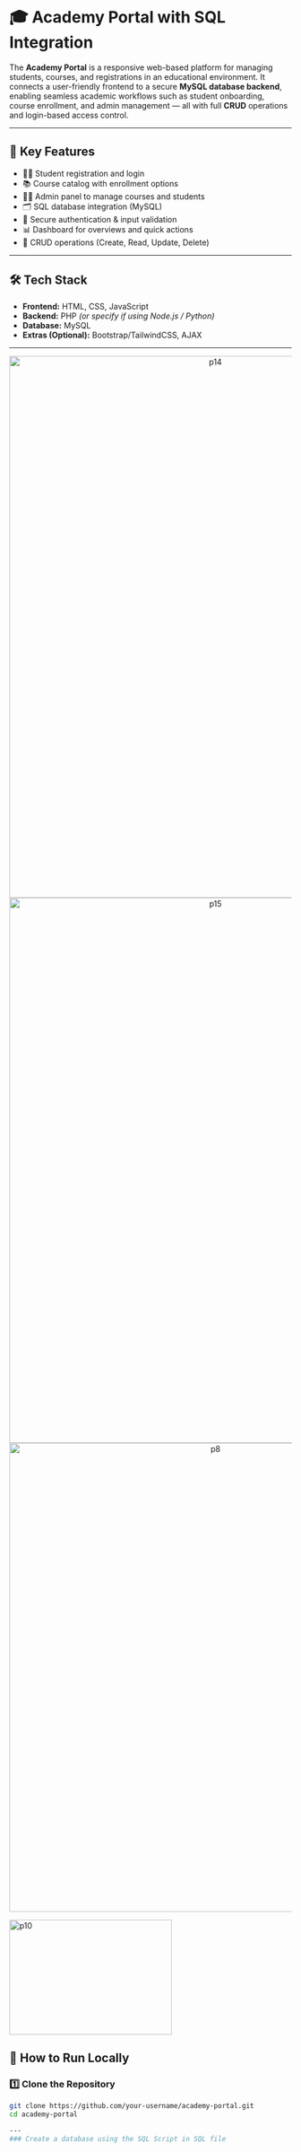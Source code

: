# 🎓 Academy Portal with SQL Integration

The **Academy Portal** is a responsive web-based platform for managing students, courses, and registrations in an educational environment. It connects a user-friendly frontend to a secure **MySQL database backend**, enabling seamless academic workflows such as student onboarding, course enrollment, and admin management — all with full **CRUD** operations and login-based access control.

---

## 🔧 Key Features

- 👨‍🎓 Student registration and login
- 📚 Course catalog with enrollment options
- 👨‍🏫 Admin panel to manage courses and students
- 🗂️ SQL database integration (MySQL)
- 🔐 Secure authentication & input validation
- 📊 Dashboard for overviews and quick actions
- 💾 CRUD operations (Create, Read, Update, Delete)

---

## 🛠️ Tech Stack

- **Frontend:** HTML, CSS, JavaScript
- **Backend:** PHP *(or specify if using Node.js / Python)*
- **Database:** MySQL
- **Extras (Optional):** Bootstrap/TailwindCSS, AJAX

---

<p align="center">
<img width="720" height="966" alt="p14" src="https://github.com/user-attachments/assets/8328297e-eb00-4bf3-8cf4-135a4b22f31a" />
  <br/>
<img width="720" height="972" alt="p15" src="https://github.com/user-attachments/assets/8ebdce1f-d41f-4fb7-8b6a-f9b4dc83a809" />
  <br/>
<img width="720" height="836" alt="p8" src="https://github.com/user-attachments/assets/dbcc5b53-bc6f-4315-aea7-ef9f11632453" />
</p>


<img width="290" height="205" alt="p10" src="https://github.com/user-attachments/assets/be512a4c-36d3-4a7c-a121-9c055aa79079" />

## 📂 How to Run Locally

### 1️⃣ Clone the Repository

```bash
git clone https://github.com/your-username/academy-portal.git
cd academy-portal

---
### Create a database using the SQL Script in SQL file



